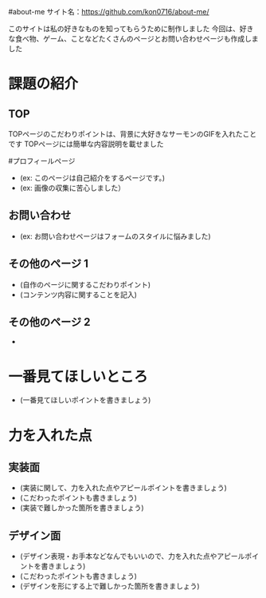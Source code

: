 #about-me
サイト名：https://github.com/kon0716/about-me/

このサイトは私の好きなものを知ってもらうために制作しました
今回は、好きな食べ物、ゲーム、ことなどたくさんのページとお問い合わせページも作成しました

# 課題の紹介

## TOP

TOPページのこだわりポイントは、背景に大好きなサーモンのGIFを入れたことです
TOPページには簡単な内容説明を載せました

#プロフィールページ

- (ex: このページは自己紹介をするページです。)
- (ex: 画像の収集に苦心しました）

## お問い合わせ

- (ex: お問い合わせページはフォームのスタイルに悩みました)

## その他のページ 1

- (自作のページに関するこだわりポイント)
- (コンテンツ内容に関することを記入)

## その他のページ 2

- 

# 一番見てほしいところ

- (一番見てほしいポイントを書きましょう)

# 力を入れた点

## 実装面

- (実装に関して、力を入れた点やアピールポイントを書きましょう)
- (こだわったポイントも書きましょう)
- (実装で難しかった箇所を書きましょう)

## デザイン面

- (デザイン表現・お手本などなんでもいいので、力を入れた点やアピールポイントを書きましょう)
- (こだわったポイントも書きましょう)
- (デザインを形にする上で難しかった箇所を書きましょう)
